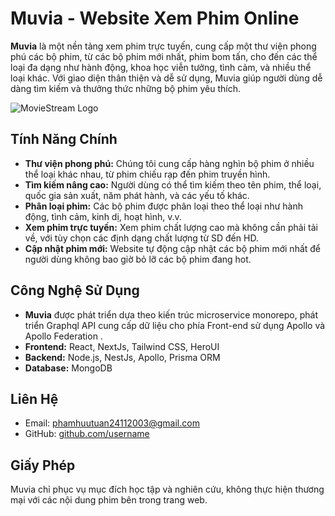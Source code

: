 # Muvia - Website Xem Phim Online

**Muvia** là một nền tảng xem phim trực tuyến, cung cấp một thư viện phong phú các bộ phim, từ các bộ phim mới nhất, phim bom tấn, cho đến các thể loại đa dạng như hành động, khoa học viễn tưởng, tình cảm, và nhiều thể loại khác. Với giao diện thân thiện và dễ sử dụng, Muvia giúp người dùng dễ dàng tìm kiếm và thưởng thức những bộ phim yêu thích.

![MovieStream Logo](clients/muvia/public/aboutuswallpaper.jpeg)

## Tính Năng Chính

- **Thư viện phong phú:** Chúng tôi cung cấp hàng nghìn bộ phim ở nhiều thể loại khác nhau, từ phim chiếu rạp đến phim truyền hình.
- **Tìm kiếm nâng cao:** Người dùng có thể tìm kiếm theo tên phim, thể loại, quốc gia sản xuất, năm phát hành, và các yếu tố khác.
- **Phân loại phim:** Các bộ phim được phân loại theo thể loại như hành động, tình cảm, kinh dị, hoạt hình, v.v.
- **Xem phim trực tuyến:** Xem phim chất lượng cao mà không cần phải tải về, với tùy chọn các định dạng chất lượng từ SD đến HD.
- **Cập nhật phim mới:** Website tự động cập nhật các bộ phim mới nhất để người dùng không bao giờ bỏ lỡ các bộ phim đang hot.


## Công Nghệ Sử Dụng

- **Muvia** được phát triển dựa theo kiến trúc microservice monorepo, phát triển Graphql API cung cấp dữ liệu cho phía Front-end sử dụng Apollo và Apollo Federation .
- **Frontend:** React, NextJs, Tailwind CSS, HeroUI
- **Backend:** Node.js, NestJs, Apollo, Prisma ORM
- **Database:** MongoDB

## Liên Hệ

- Email: phamhuutuan24112003@gmail.com
- GitHub: [github.com/username](https://github.com/username)


## Giấy Phép

Muvia chỉ phục vụ mục đích học tập và nghiên cứu, không thực hiện thương mại với các nội dung phim bên trong trang web. 

